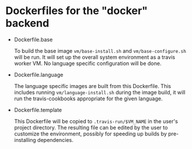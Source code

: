 Dockerfiles for the "docker" backend
====================================

- Dockerfile.base

  To build the base image `vm/base-install.sh` and `vm/base-configure.sh` will
  be run. It will set up the overall system environment as a travis worker
  VM. No language specific configuration will be done.

- Dockerfile.language

  The language specific images are built from this Dockerfile. This includes
  running `vm/language-install.sh` during the image build, it will run the
  travis-cookbooks appropriate for the given language.

- Dockerfile.template

  This Dockerfile will be copied to `.travis-run/$VM_NAME` in the user's project
  directory. The resulting file can be edited by the user to customize the
  environment, possibly for speeding up builds by pre-installing dependencies.
